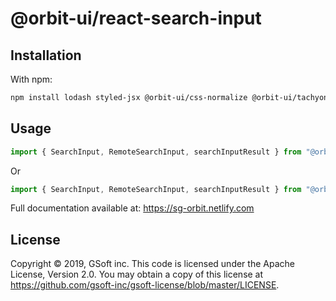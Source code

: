 # @orbit-ui/react-search-input

## Installation

With npm:

```bash
npm install lodash styled-jsx @orbit-ui/css-normalize @orbit-ui/tachyons @orbit-ui/semantic-ui-theme semantic-ui-react @orbit-ui/react-search-input
```

## Usage

```javascript
import { SearchInput, RemoteSearchInput, searchInputResult } from "@orbit-ui/react-search-input";
```

Or

```javascript
import { SearchInput, RemoteSearchInput, searchInputResult } from "@orbit-ui/react-components";
```

Full documentation available at: https://sg-orbit.netlify.com

## License

Copyright © 2019, GSoft inc. This code is licensed under the Apache License, Version 2.0. You may obtain a copy of this license at https://github.com/gsoft-inc/gsoft-license/blob/master/LICENSE.

